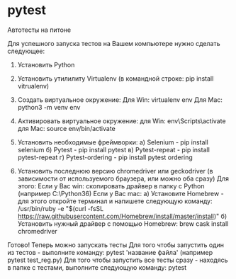 # pytest
Автотесты на питоне

Для успешного запуска тестов на Вашем компьютере нужно сделать следующее:

1) Установить Python

2) Установить утилилиту Virtualenv (в командной строке: pip install vitrualenv)

3) Создать виртуальное окружение:
    Для Win: virtualenv env
    Для Mac: python3 -m venv env
    
4) Активировать виртуальное окружение:
    для Win: env\Scripts\activate
    для Mac: source env/bin/activate
    
5) Установить необходимые фреймворки:
    а) Selenium - pip install selenium
    б) Pytest - pip install pytest
    в) Pytest-repeat - pip install pytest-repeat
    г) Pytest-ordering - pip install pytest ordering
    
6) Установить последнюю версию chromedriver или geckodriver (в зависимости от используемого браузера, или можно оба сразу)
Для этого:
Если у Вас win: скопировать драйвер в папку с Python (например C:\Python36)
Если у Вас mac:
    а) Установите Homebrew - для этого откройте терминал и напишете следующую команду: 
/usr/bin/ruby -e "$(curl -fsSL https://raw.githubusercontent.com/Homebrew/install/master/install)"
    б) Установить нужный драйвер с помощью Homebrew: brew cask install chromedriver
    
Готово! Теперь можно запускать тесты
Для того чтобы запустить один из тестов - выполните команду: pytest 'название файла' (например pytest test_reg.py)
Для того чтобы запустить все тесты сразу - находясь в папке с тестами, выполните следующую команду: pytest

